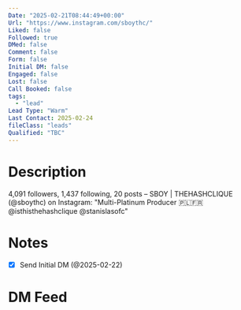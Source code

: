 ```yaml
---
Date: "2025-02-21T08:44:49+00:00"
Url: "https://www.instagram.com/sboythc/"
Liked: false
Followed: true
DMed: false
Comment: false
Form: false
Initial DM: false
Engaged: false
Lost: false
Call Booked: false
tags:
  - "lead"
Lead Type: "Warm"
Last Contact: 2025-02-24
fileClass: "leads"
Qualified: "TBC"
---
```

# Description
4,091 followers, 1,437 following, 20 posts – SBOY | THEHASHCLIQUE (@sboythc) on Instagram: "Multi-Platinum Producer 
🇵🇱🇫🇷
@isthisthehashclique
@stanislasofc"
# Notes
- [x] Send Initial DM (@2025-02-22)
# DM Feed